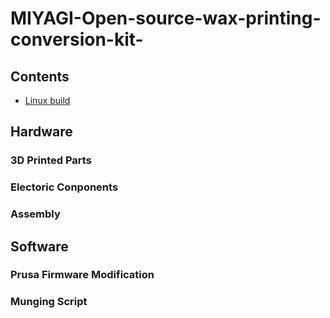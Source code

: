 # MIYAGI-Open-source-wax-printing-conversion-kit-

## Contents
  * [Linux build](#linux)

## Hardware

### 3D Printed Parts

### Electoric Conponents

### Assembly

## Software

### Prusa Firmware Modification

### Munging Script
